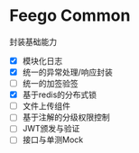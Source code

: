# Feego Common



封装基础能力

- [x] 模块化日志
- [x] 统一的异常处理/响应封装
- [ ] 统一的加签验签
- [x] 基于redis的分布式锁
- [ ] 文件上传组件
- [ ] 基于注解的分级权限控制
- [ ] JWT颁发与验证
- [ ] 接口与单测Mock
